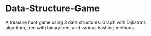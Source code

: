 # Data-Structure-Game
A treasure hunt game using 3 data structures: Graph with Dijkstra's algorithm, tree with binary tree, and various hashing methods.
